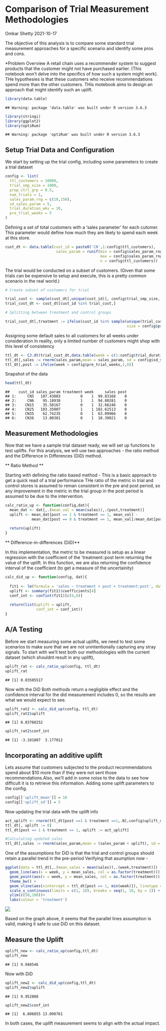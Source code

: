 Comparison of Trial Measurement Methodologies
================
Omkar Shetty
2021-10-17

The objective of this analysis is to compare some standard trial
measurement approaches for a specific scenario and identify some pros
and cons.

\*Problem Overview A retail chain uses a recommender system to suggest
products that the customer might not have purchased earlier. (This
notebook won’t delve into the specifics of how such a system might
work). THe hypothesies is that these customers who receive
recommendations spend more than the other customers. THis motebook aims
to design an approach that might identify such an uplift.

``` r
library(data.table)
```

    ## Warning: package 'data.table' was built under R version 3.6.3

``` r
library(stringi)
library(ggplot2)
library(optiRum)
```

    ## Warning: package 'optiRum' was built under R version 3.6.3

## Setup Trial Data and Configuration

We start by setting up the trial config, including some parameters to
create a trial dataset

``` r
config <- list(
  ttl_customers = 10000,
  trial_smp_size = 1000,
  prop_ctrl_grp = 0.5,
  num_trials = 1,
  sales_param_rng = c(10,150),
  sd_sales_param = 5,
  trial_duration_wks = 10,
  pre_trial_weeks = 5
)
```

Defining a set of total customers with a ‘sales parameter’ for each
cutomer. This parameter would define how much they are likely to spend
each week at this store.

``` r
cust_dt <- data.table(cust_id = paste0('CN',1:config$ttl_customers),
                       sales_param = runif(min = config$sales_param_rng[1],
                                           max = config$sales_param_rng[2],
                                           n = config$ttl_customers))
```

The trial would be conducted on a subset of customers. (Given that some
trials can be expensive to setup and execute, this is a pretty common
scenario in the real world.)

``` r
# Create subset of customers for trial

trial_cust <- sample(cust_dt[,unique(cust_id)], config$trial_smp_size, replace = F)
trial_cust_dt <- cust_dt[cust_id %in% trial_cust,]

# Splitting between treatment and control groups

trial_cust_dt[,treatment := ifelse(cust_id %in% sample(unique(trial_cust_dt$cust_id),
                                                       size = config$prop_ctrl_grp*nrow(trial_cust_dt),replace = F),0,1)]
```

Assigning some default sales to all customers for all weeks under
consideration In reality, only a limited number of customers might shop
with this level of consistency

``` r
ttl_dt <- CJ.dt(trial_cust_dt,data.table(week = c(1:config$trial_duration_wks)))
ttl_dt[,sales := rnorm(sales_param,mean = sales_param, sd = config$sd_sales_param)]
ttl_dt[,post := ifelse(week > config$pre_trial_weeks,1,0)]
```

Snapshot of the data

``` r
head(ttl_dt)
```

    ##    cust_id sales_param treatment week     sales post
    ## 1:     CN5   107.43003         0    1  99.83168    0
    ## 2:     CN6    95.18938         1    1  94.80281    0
    ## 3:    CN15    35.58167         0    1  32.66246    0
    ## 4:    CN25   103.35007         1    1 102.62513    0
    ## 5:    CN35    62.74235         0    1  63.09966    0
    ## 6:    CN36    13.80381         0    1  18.39021    0

## Measurement Methodologies

Now that we have a sample trial dataset ready, we will set up functions
to test uplifts. For this analysis, we will use two approaches - the
ratio method and the Difference in Differences (DiD) method.

\*\* Ratio Method \*\*

Starting with defining the ratio based method - This is a basic approach
to get a quick read of a trial performance THe ratio of the metric in
trial and control stores is assumed to reman consistent in the pre and
post period, so any improvement in the metric in the trial group in the
post period is assumed to be due to the intervention.

``` r
calc_ratio_up <- function(config,dat){
  mean_dat <- dat[,.(mean_val = mean(sales)),.(post,treatment)]
  uplift <- mean_dat[post == 1 & treatment == 1, mean_val] - 
            mean_dat[post == 0 & treatment == 1, mean_val]/mean_dat[post == 0 & treatment == 0, mean_val]*mean_dat[post == 1 &    treatment == 0, mean_val]
  
  return(uplift)
}
```

\*\* Difference-in-differences (DiD)\*\*

In this implementation, the metric to be measured is setup as a linear
regression with the coefficient of the ’treatment::post term returning
the value of the uplift. In this function, we are also returning the
confidence interval of the coefficient (to get a measure of the
uncertainity)

``` r
calc_did_up <- function(config, dat){
  
  fit1 <- lm(formula = 'sales ~ treatment + post + treatment:post', data = dat)
  uplift <- summary(fit1)$coefficients[4]
  conf_int <- confint(fit1)[c(4,8)]
  
  return(list(uplift = uplift,
              conf_int = conf_int))
}
```

## A/A Testing

Before we start measuring some actual uplifts, we need to test some
scenarios to make sure that we are not unintentionally capturing any
stray signals. To start with we’ll test both our methodologies with the
current dataset (which shouldnt result in any uplift),

``` r
uplift_rat <- calc_ratio_up(config, ttl_dt)
uplift_rat
```

    ## [1] 0.03505517

Now with the DiD Both methods return a negligible effect and the
confidence interval for the did measurement includes 0, so the results
are what we would expect to see.

``` r
uplift_rat2 <- calc_did_up(config, ttl_dt)
uplift_rat2$uplift
```

    ## [1] 0.03760252

``` r
uplift_rat2$conf_int
```

    ## [1] -3.101807  3.177012

## Incorporating an additive uplift

Lets assume that customers subjected to the product recommendations
spend about $10 more than if they were not sent those
recommendations.Also, we’ll add in some noise to the data to see how
difficult it is to retrieve this information. Adding some uplift
parameters to the config.

``` r
config[['uplift_mean']] = 10
config[['uplift_sd']] = 5
```

Now updating the trial data with the uplift info

``` r
act_uplift <- rnorm(ttl_dt[post ==1 & treatment ==1,.N],config$uplift_mean, config$uplift_sd)
ttl_dt[, uplift := 0]
ttl_dt[post == 1 & treatment == 1, uplift := act_uplift]

#Calculating updated sales
ttl_dt[,sales := rnorm(sales_param,mean = (sales_param + uplift), sd = config$sd_sales_param)]
```

One of the assumptions for DiD is that the trial and control groups
should retain a parallel trend in the pre-period Verifying that
asumption now -

``` r
ggplot(data = ttl_dt[,.(mean_sales = mean(sales)),.(week,treatment)]) +
  geom_line(aes(x = week, y = mean_sales, col = as.factor(treatment))) + 
  geom_point(aes(x = week, y = mean_sales, col = as.factor(treatment))) + 
  theme_bw() + 
  geom_vline(aes(xintercept = ttl_dt[post == 1, min(week)]), linetype = 'dashed') +
  scale_x_continuous(limits = c(1, 10), breaks = seq(1, 10, by = 1)) +
  ylim(c(50,100))+
  labs(colour = 'treatment')
```

![](compare_measurement_methods_files/figure-gfm/unnamed-chunk-13-1.png)<!-- -->

Based on the graph above, it seems that the parallel lines assumption is
valid, making it safe to use DiD on this dataset.

## Measure the Uplift

``` r
uplift_new <- calc_ratio_up(config,ttl_dt)
uplift_new
```

    ## [1] 9.948546

Now with DiD

``` r
uplift_new2 <- calc_did_up(config,ttl_dt)
uplift_new2$uplift
```

    ## [1] 9.952808

``` r
uplift_new2$conf_int
```

    ## [1]  6.806855 13.098761

In both cases, the uplift measurement seems to align with the actual
impact.
